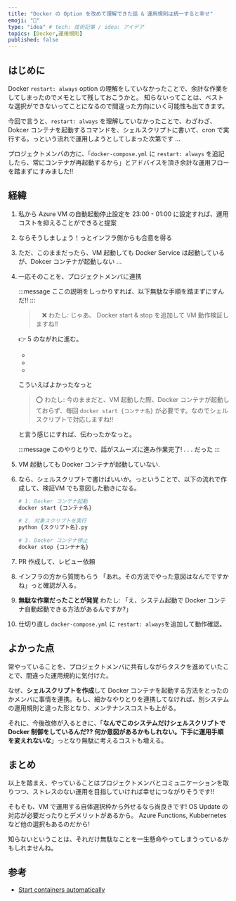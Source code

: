 ```yaml
---
title: "Docker の Option を改めて理解できた話 & 運用規則は統一すると幸せ"
emoji: "🫡"
type: "idea" # tech: 技術記事 / idea: アイデア
topics: [Docker,運用規則]
published: false
---
```


## はじめに

Docker `restart: always` option の理解をしていなかったことで、余計な作業をしてしまったのでメモとして残しておこうかと。
知らないってことは、ベストな選択ができないってことになるので間違った方向にいく可能性も出てきます。

今回で言うと、`restart: always` を理解していなかったことで、わざわざ、Dokcer コンテナを起動するコマンドを、シェルスクリプトに書いて、cron で実行する。っという流れで運用しようとしてしまった次第です ...

プロジェクトメンバの方に、「`docker-compose.yml` に `restart: always` を追記したら、常にコンテナが再起動するから」とアドバイスを頂き余計な運用フローを踏まずにすみました!!


## 経緯

1. 私から Azure VM の自動起動停止設定を 23:00 - 01:00 に設定すれば、運用コストを抑えることができると提案

2. ならそうしましょう！っとインフラ側からも合意を得る

3. ただ、このままだったら、VM 起動しても Docker Service は起動しているが、Dokcer コンテナが起動しない ...

4. 一応そのことを、プロジェクトメンバに連携

    :::message
    ここの説明をしっかりすれば、以下無駄な手順を踏まずにすんだ!!
    :::

      >　❌ 
      わたし: じゃあ、 Docker start & stop を追加して VM 動作検証しますね!!

      👉 5 のながれに進む。

      *
      *
      *
    
      こういえばよかったなっと
    
      > ⭕️
      わたし: 今のままだと、VM 起動した際、Docker コンテナが起動しておらず、毎回 `docker start {コンテナ名}` が必要です。なのでシェルスクリプトで対応しますね!!

      と言う感じにすれば、伝わったかなっと。

      :::message
      このやりとりで、話がスムーズに進み作業完了! . . . だった
      :::


5. VM 起動しても Docker コンテナが起動していない.

6. なら、シェルスクリプトで書けばいいか。っということで、以下の流れで作成して、検証VM でも意図した動きになる。

    ```sh:run.sh
    # 1. Docker コンテナ起動
    docker start {コンテナ名}
      
    # 2. 対象スクリプトを実行
    python {スクリプト名}.py 
      
    # 3. Docker コンテナ停止
    docker stop {コンテナ名}
    ```

7. PR 作成して、レビュー依頼

8. インフラの方から質問もらう
「あれ。その方法でやった意図はなんでですかね」っと確認が入る。

9. **無駄な作業だったことが発覚**
わたし: 「え、システム起動で Docker コンテナ自動起動できる方法があるんですか?」


10. 仕切り直し
`docker-compose.yml` に `restart: always`を追加して動作確認。



## よかった点

常やっていることを、プロジェクトメンバに共有しながらタスクを進めていたことで、間違った運用規約に気付けた。

なぜ、**シェルスクリプトを作成**して Docker コンテナを起動する方法をとったのかメンバに事情を連携。もし、細かなやりとりを連携してなければ、別システムの運用規則と違った形となり、メンテナンスコストも上がる。

それに、今後改修が入るときに、「**なんでこのシステムだけシェルスクリプトで Docker 制御をしているんだ?? 何か意図があるかもしれない。下手に運用手順を変えれないな**」っとなり無駄に考えるコストも増える。 


## まとめ

以上を踏まえ、やっていることはプロジェクトメンバとコミュニケーションを取りつつ、ストレスのない運用を目指していければ幸せにつながりそうです!!

そもそも、VM で運用する自体選択枠から外せるなら尚良きです! OS Update の対応が必要だったりとデメリットがあるから。
Azure Functions, Kubbernetes など他の選択もあるのだから!

知らないということは、それだけ無駄なことを一生懸命やってしまうっているかもしれませんね。




## 参考
* [Start containers automatically](https://docs.docker.com/config/containers/start-containers-automatically/)

